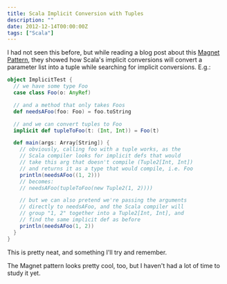 ```yaml
---
title: Scala Implicit Conversion with Tuples
description: ""
date: 2012-12-14T00:00:00Z
tags: ["Scala"]
---
```




I had not seen this before, but while reading a blog post about this [Magnet Pattern](http://spray.io/blog/2012-12-13-the-magnet-pattern/), they showed how Scala's implicit conversions will convert a parameter list into a tuple while searching for implicit conversions. E.g.:

```scala
object ImplicitTest {
  // we have some type Foo
  case class Foo(o: AnyRef)

  // and a method that only takes Foos
  def needsAFoo(foo: Foo) = foo.toString

  // and we can convert tuples to Foo
  implicit def tupleToFoo(t: (Int, Int)) = Foo(t)

  def main(args: Array[String]) {
    // obviously, calling foo with a tuple works, as the
    // Scala compiler looks for implicit defs that would
    // take this arg that doesn't compile (Tuple2[Int, Int])
    // and returns it as a type that would compile, i.e. Foo
    println(needsAFoo((1, 2)))
    // becomes:
    // needsAFoo(tupleToFoo(new Tuple2(1, 2))))

    // but we can also pretend we're passing the arguments
    // directly to needsAFoo, and the Scala compiler will
    // group "1, 2" together into a Tuple2[Int, Int], and
    // find the same implicit def as before
    println(needsAFoo(1, 2))
  }
}
```

This is pretty neat, and something I'll try and remember.

The Magnet pattern looks pretty cool, too, but I haven't had a lot of time to study it yet.

